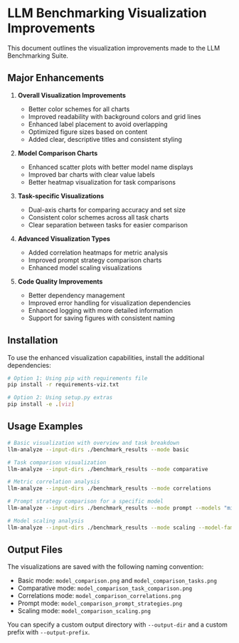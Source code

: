 # LLM Benchmarking Visualization Improvements

This document outlines the visualization improvements made to the LLM Benchmarking Suite.

## Major Enhancements

1. **Overall Visualization Improvements**
   - Better color schemes for all charts
   - Improved readability with background colors and grid lines
   - Enhanced label placement to avoid overlapping
   - Optimized figure sizes based on content
   - Added clear, descriptive titles and consistent styling

2. **Model Comparison Charts**
   - Enhanced scatter plots with better model name displays
   - Improved bar charts with clear value labels
   - Better heatmap visualization for task comparisons

3. **Task-specific Visualizations**
   - Dual-axis charts for comparing accuracy and set size
   - Consistent color schemes across all task charts
   - Clear separation between tasks for easier comparison

4. **Advanced Visualization Types**
   - Added correlation heatmaps for metric analysis
   - Improved prompt strategy comparison charts
   - Enhanced model scaling visualizations

5. **Code Quality Improvements**
   - Better dependency management
   - Improved error handling for visualization dependencies
   - Enhanced logging with more detailed information
   - Support for saving figures with consistent naming

## Installation

To use the enhanced visualization capabilities, install the additional dependencies:

```bash
# Option 1: Using pip with requirements file
pip install -r requirements-viz.txt

# Option 2: Using setup.py extras
pip install -e .[viz]
```

## Usage Examples

```bash
# Basic visualization with overview and task breakdown
llm-analyze --input-dirs ./benchmark_results --mode basic

# Task comparison visualization
llm-analyze --input-dirs ./benchmark_results --mode comparative

# Metric correlation analysis
llm-analyze --input-dirs ./benchmark_results --mode correlations

# Prompt strategy comparison for a specific model
llm-analyze --input-dirs ./benchmark_results --mode prompt --models "mistral-7b"

# Model scaling analysis
llm-analyze --input-dirs ./benchmark_results --mode scaling --model-family llama --model-sizes 7B 13B 70B
```

## Output Files

The visualizations are saved with the following naming convention:

- Basic mode: `model_comparison.png` and `model_comparison_tasks.png`
- Comparative mode: `model_comparison_task_comparison.png`
- Correlations mode: `model_comparison_correlations.png`
- Prompt mode: `model_comparison_prompt_strategies.png`
- Scaling mode: `model_comparison_scaling.png`

You can specify a custom output directory with `--output-dir` and a custom prefix with `--output-prefix`.
